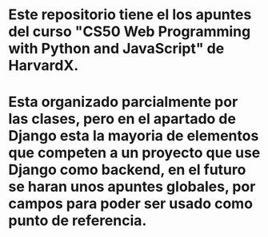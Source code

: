 # Este repositorio tiene el los apuntes del curso "CS50 Web Programming with Python and JavaScript" de HarvardX. 
# Esta organizado parcialmente por las clases, pero en el apartado de Django esta la mayoria de elementos que competen a un proyecto que use Django como backend, en el futuro se haran unos apuntes globales, por campos para poder ser usado como punto de referencia. 


